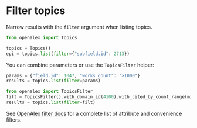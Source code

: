 # Filter topics

Narrow results with the `filter` argument when listing topics.

```python
from openalex import Topics

topics = Topics()
epi = topics.list(filter={"subfield.id": 2713})
```

You can combine parameters or use the `TopicsFilter` helper:

```python
params = {"field.id": 1047, "works_count": ">1000"}
results = topics.list(filter=params)

from openalex import TopicsFilter
filt = TopicsFilter().with_domain_id(4100).with_cited_by_count_range(min_count=50)
results = topics.list(filter=filt)
```

See [OpenAlex filter docs](https://docs.openalex.org/api-entities/topics/filter-topics) for a complete list of attribute and convenience filters.

